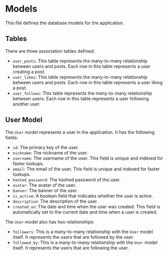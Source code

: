 # Models

This file defines the database models for the application.

## Tables

There are three association tables defined:

- `user_posts`: This table represents the many-to-many relationship between users and posts. Each row in this table represents a user creating a post.
- `user_likes`: This table represents the many-to-many relationship between users and posts. Each row in this table represents a user liking a post.
- `user_follows`: This table represents the many-to-many relationship between users. Each row in this table represents a user following another user.

## User Model

The `User` model represents a user in the application. It has the following fields:

- `id`: The primary key of the user.
- `nickname`: The nickname of the user.
- `username`: The username of the user. This field is unique and indexed for faster lookups.
- `email`: The email of the user. This field is unique and indexed for faster lookups.
- `hashed_password`: The hashed password of the user.
- `avatar`: The avatar of the user.
- `banner`: The banner of the user.
- `is_active`: A boolean field that indicates whether the user is active.
- `description`: The description of the user.
- `created_on`: The date and time when the user was created. This field is automatically set to the current date and time when a user is created.

The `User` model also has two relationships:

- `followers`: This is a many-to-many relationship with the `User` model itself. It represents the users that are followed by the user.
- `followed_by`: This is a many-to-many relationship with the `User` model itself. It represents the users that are following the user.
